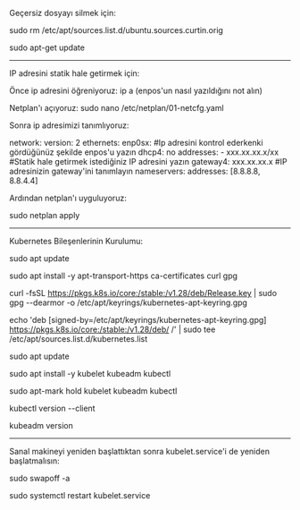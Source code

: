 Geçersiz dosyayı silmek için:

sudo rm /etc/apt/sources.list.d/ubuntu.sources.curtin.orig

sudo apt-get update

--------------------------------------------------------------------------------------------------------------------------------------------------------------------------
IP adresini statik hale getirmek için:

Önce ip adresini öğreniyoruz:
ip a
(enpos'un nasıl yazıldığını not alın)

Netplan'ı açıyoruz:
sudo nano /etc/netplan/01-netcfg.yaml

Sonra ip adresimizi tanımlıyoruz:

network:
  version: 2
  ethernets:
    enp0sx: #Ip adresini kontrol ederkenki gördüğünüz şekilde enpos'u yazın
      dhcp4: no
      addresses:
        - xxx.xx.xx.x/xx #Statik hale getirmek istediğiniz IP adresini yazın
      gateway4: xxx.xx.xx.x #IP adresinizin gateway'ini tanımlayın
      nameservers:
        addresses: [8.8.8.8, 8.8.4.4]

Ardından netplan'ı uyguluyoruz:

sudo netplan apply
        
--------------------------------------------------------------------------------------------------------------------------------------------------------------------------
Kubernetes Bileşenlerinin Kurulumu:

sudo apt update

sudo apt install -y apt-transport-https ca-certificates curl gpg

curl -fsSL https://pkgs.k8s.io/core:/stable:/v1.28/deb/Release.key | sudo gpg --dearmor -o /etc/apt/keyrings/kubernetes-apt-keyring.gpg

echo 'deb [signed-by=/etc/apt/keyrings/kubernetes-apt-keyring.gpg] https://pkgs.k8s.io/core:/stable:/v1.28/deb/ /' | sudo tee /etc/apt/sources.list.d/kubernetes.list

sudo apt update

sudo apt install -y kubelet kubeadm kubectl

sudo apt-mark hold kubelet kubeadm kubectl

kubectl version --client

kubeadm version

--------------------------------------------------------------------------------------------------------------------------------------------------------------------------
Sanal makineyi yeniden başlattıktan sonra kubelet.service'i de yeniden başlatmalısın:

sudo swapoff -a

sudo systemctl restart kubelet.service
